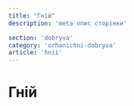 ```yaml
---
title: "Гній"
description: 'meta опис сторінки'

section: 'dobryva'
category: 'orhanichni-dobryva'
article: 'hnii'
---
```


# Гній